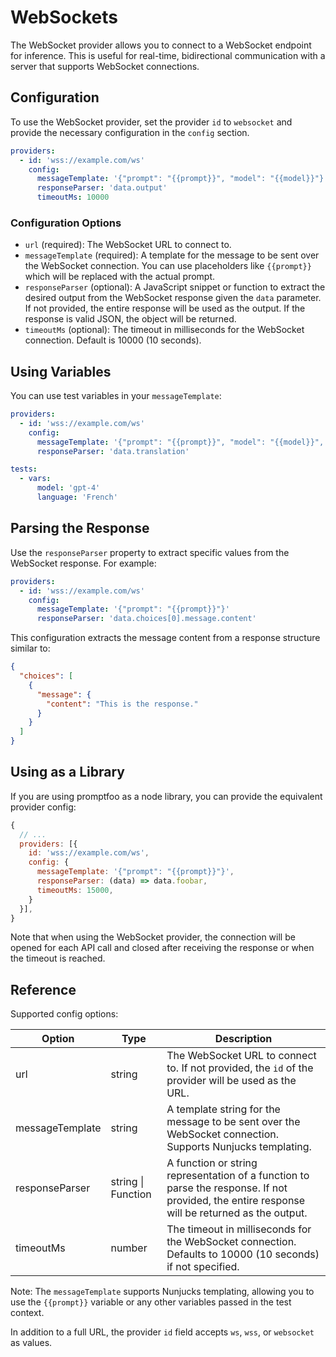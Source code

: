 # WebSockets

The WebSocket provider allows you to connect to a WebSocket endpoint for inference. This is useful for real-time, bidirectional communication with a server that supports WebSocket connections.

## Configuration

To use the WebSocket provider, set the provider `id` to `websocket` and provide the necessary configuration in the `config` section.

```yaml
providers:
  - id: 'wss://example.com/ws'
    config:
      messageTemplate: '{"prompt": "{{prompt}}", "model": "{{model}}"}'
      responseParser: 'data.output'
      timeoutMs: 10000
```

### Configuration Options

- `url` (required): The WebSocket URL to connect to.
- `messageTemplate` (required): A template for the message to be sent over the WebSocket connection. You can use placeholders like `{{prompt}}` which will be replaced with the actual prompt.
- `responseParser` (optional): A JavaScript snippet or function to extract the desired output from the WebSocket response given the `data` parameter. If not provided, the entire response will be used as the output. If the response is valid JSON, the object will be returned.
- `timeoutMs` (optional): The timeout in milliseconds for the WebSocket connection. Default is 10000 (10 seconds).

## Using Variables

You can use test variables in your `messageTemplate`:

```yaml
providers:
  - id: 'wss://example.com/ws'
    config:
      messageTemplate: '{"prompt": "{{prompt}}", "model": "{{model}}", "language": "{{language}}"}'
      responseParser: 'data.translation'

tests:
  - vars:
      model: 'gpt-4'
      language: 'French'
```

## Parsing the Response

Use the `responseParser` property to extract specific values from the WebSocket response. For example:

```yaml
providers:
  - id: 'wss://example.com/ws'
    config:
      messageTemplate: '{"prompt": "{{prompt}}"}'
      responseParser: 'data.choices[0].message.content'
```

This configuration extracts the message content from a response structure similar to:

```json
{
  "choices": [
    {
      "message": {
        "content": "This is the response."
      }
    }
  ]
}
```

## Using as a Library

If you are using promptfoo as a node library, you can provide the equivalent provider config:

```js
{
  // ...
  providers: [{
    id: 'wss://example.com/ws',
    config: {
      messageTemplate: '{"prompt": "{{prompt}}"}',
      responseParser: (data) => data.foobar,
      timeoutMs: 15000,
    }
  }],
}
```

Note that when using the WebSocket provider, the connection will be opened for each API call and closed after receiving the response or when the timeout is reached.

## Reference

Supported config options:

| Option          | Type               | Description                                                                                                                                   |
| --------------- | ------------------ | --------------------------------------------------------------------------------------------------------------------------------------------- |
| url             | string             | The WebSocket URL to connect to. If not provided, the `id` of the provider will be used as the URL.                                           |
| messageTemplate | string             | A template string for the message to be sent over the WebSocket connection. Supports Nunjucks templating.                                     |
| responseParser  | string \| Function | A function or string representation of a function to parse the response. If not provided, the entire response will be returned as the output. |
| timeoutMs       | number             | The timeout in milliseconds for the WebSocket connection. Defaults to 10000 (10 seconds) if not specified.                                    |

Note: The `messageTemplate` supports Nunjucks templating, allowing you to use the `{{prompt}}` variable or any other variables passed in the test context.

In addition to a full URL, the provider `id` field accepts `ws`, `wss`, or `websocket` as values.
